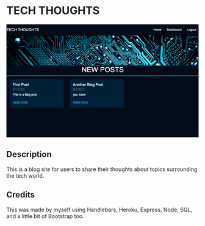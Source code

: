 # TECH THOUGHTS

![This is a screenshot of the landing page](/public/img/screenshot.png)

## Description
This is a blog site for users to share their thoughts about topics surrounding the tech world.

## Credits
This was made by myself using Handlebars, Heroku, Express, Node, SQL, and a little bit of Bootstrap too. 